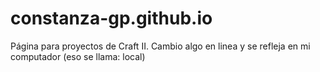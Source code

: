 # constanza-gp.github.io
Página para proyectos de Craft II. 
Cambio algo en linea y se refleja en mi computador (eso se llama: local)
